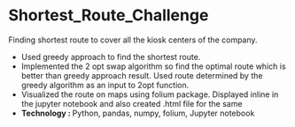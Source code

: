 # Shortest_Route_Challenge
Finding shortest route to cover all the kiosk centers of the company.
<ul>
<li>
Used greedy approach to find the shortest route.
<li>Implemented the 2 opt swap algorithm so find the optimal route which is better than greedy approach result. Used route determined by 
the greedy algorithm as an input to 2opt function.
<li> Visualized the route on maps using folium package. Displayed inline in the jupyter notebook and also created .html file for the same
<li><b>Technology : </b> Python, pandas, numpy, folium, Jupyter notebook
